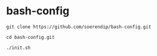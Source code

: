 # bash-config

    git clone https://github.com/soerendip/bash-config.git

    cd bash-config.git

    ./init.sh
